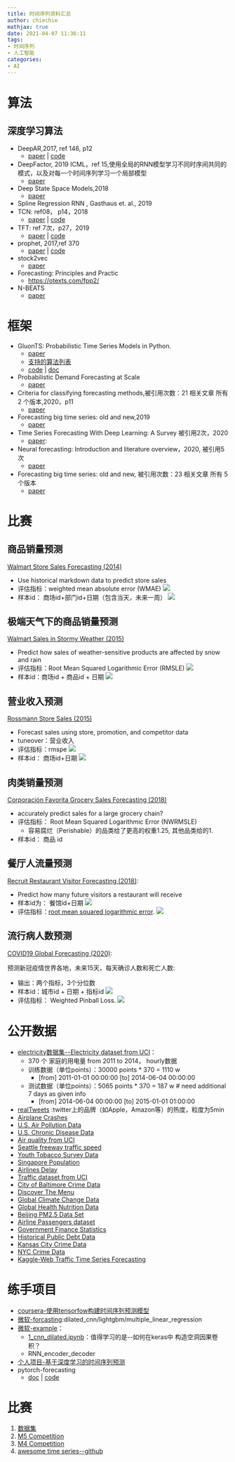 ```yaml
---
title: 时间序列资料汇总
author: chiechie
mathjax: true
date: 2021-04-07 11:36:11
tags:
- 时间序列
- 人工智能
categories:
- AI
---
```


# 算法

## 深度学习算法

- DeepAR,2017, ref 146, p12
    - [paper](https://arxiv.org/pdf/1704.04110.pdf) | [code](https://github.com/awslabs/gluon-ts/tree/master/src/gluonts/model/deepar)
- DeepFactor, 2019 ICML，ref 15,使用全局的RNN模型学习不同时序间共同的模式，以及对每一个时间序列学习一个局部模型
    - [paper](https://arxiv.org/abs/1905.12417)
- Deep State Space Models,2018
    - [paper](https://papers.nips.cc/paper/8004-deep-state-space-models-for-time-series-forecasting.pdf)
- Spline Regression RNN , Gasthaus et. al., 2019
- TCN: ref08， p14，2018
    - [paper](https://arxiv.org/pdf/1803.01271.pdf) | [code](https://github.com/locuslab/TCN)
- TFT:  ref 7次，p27，2019
  - [paper](https://arxiv.org/pdf/1912.09363.pdf) | [code](https://github.com/google-research/google-research/tree/master/tft)
- prophet, 2017,ref 370
  - [paper](https://peerj.com/preprints/3190.pdf) | [code](https://github.com/facebook/prophet)
- stock2vec
    - [paper](https://arxiv.org/abs/2010.01197)
- Forecasting: Principles and Practic 
    - https://otexts.com/fpp2/
- N-BEATS
  - [paper](http://arxiv.org/abs/1905.10437)

# 框架

- GluonTS: Probabilistic Time Series Models in Python.
    - [paper](https://arxiv.org/pdf/1906.05264.pdf)
    - [支持的算法列表](https://github.com/awslabs/gluon-ts/blob/master/REFERENCES.md)
    - [code](https://github.com/awslabs/gluon-ts) | [doc](https://gluon-ts.mxnet.io/)
- Probabilistic Demand Forecasting at Scale
    - [paper](http://www.vldb.org/pvldb/vol10/p1694-schelter.pdf)
- Criteria for classifying forecasting methods,被引用次数：21 相关文章 所有 2 个版本,2020，p11
    - [paper](https://www.sciencedirect.com/science/article/pii/S0169207019301529)
- Forecasting big time series: old and new,2019
    - [paper](https://dl.acm.org/doi/abs/10.1145/3292500.3332289)
- Time Series Forecasting With Deep Learning: A Survey 被引用2次，2020
    - [paper](/Users/stellazhao/Desktop/paper_2020时序预测综述.pdf):
- Neural forecasting: Introduction and literature overview，2020, 被引用5次
    - [paper](https://arxiv.org/abs/2004.10240)
- Forecasting big time series: old and new, 被引用次数：23 相关文章 所有 5 个版本
    - [paper](https://dl.acm.org/doi/abs/10.14778/3229863.3229878)


# 比赛


## 商品销量预测

[Walmart Store Sales Forecasting (2014)](https://www.kaggle.com/c/walmart-recruiting-store-sales-forecasting)

- Use historical markdown data to predict store sales
- 评估指标：weighted mean absolute error (WMAE)
   ![](https://firebasestorage.googleapis.com/v0/b/firescript-577a2.appspot.com/o/imgs%2Fapp%2Frf_learning%2FLDPLxG_AsI.png?alt=media&token=d615d942-e378-43d5-8fc4-a26d146bb0ac)
- 样本id： 商场id+部门id+日期（包含当天，未来一周）
  ![](https://firebasestorage.googleapis.com/v0/b/firescript-577a2.appspot.com/o/imgs%2Fapp%2Frf_learning%2FATkOrisXUk.png?alt=media&token=2dea8db9-d230-4266-9676-9e15bb2ed884)

## 极端天气下的商品销量预测

[Walmart Sales in Stormy Weather (2015)](https://www.kaggle.com/c/walmart-recruiting-sales-in-stormy-weather)
- Predict how sales of weather-sensitive products are affected by snow and rain
- 评估指标：Root Mean Squared Logarithmic Error (RMSLE)
  ![](https://firebasestorage.googleapis.com/v0/b/firescript-577a2.appspot.com/o/imgs%2Fapp%2Frf_learning%2F_jeBzeQgo1.png?alt=media&token=45740607-7629-4005-bb27-773c8df4e9d2)
- 样本id：商场id + 商品id + 日期
  ![](https://firebasestorage.googleapis.com/v0/b/firescript-577a2.appspot.com/o/imgs%2Fapp%2Frf_learning%2FD_Ba2ZU9Nw.png?alt=media&token=09ce23f2-d4a1-425d-a23c-ee85efea58a4)

## 营业收入预测

[Rossmann Store Sales (2015)](https://www.kaggle.com/c/rossmann-store-sales)

- Forecast sales using store, promotion, and competitor data
- tuneover：营业收入
- 评估指标：rmspe
  ![](https://firebasestorage.googleapis.com/v0/b/firescript-577a2.appspot.com/o/imgs%2Fapp%2Frf_learning%2FEA2frU1QNu.png?alt=media&token=e8991a1c-d50f-4390-833c-3925da591c89)
- 样本id： 商场id+日期
  ![](https://firebasestorage.googleapis.com/v0/b/firescript-577a2.appspot.com/o/imgs%2Fapp%2Frf_learning%2FHbQ0SWOSpS.png?alt=media&token=a01d1b85-c213-45a4-8a5f-d52f1aaf698b)

## 肉类销量预测

[Corporación Favorita Grocery Sales Forecasting (2018)](https://www.kaggle.com/c/favorita-grocery-sales-forecasting)

- accurately predict sales for a large grocery chain?
- 评估指标： Root Mean Squared Logarithmic Error (NWRMSLE)
    - 容易腐烂（Perishable）的品类给了更高的权重1.25, 其他品类给的1.
- 样本id： 商品 id

## 餐厅人流量预测

[Recruit Restaurant Visitor Forecasting (2018)](https://www.kaggle.com/c/recruit-restaurant-visitor-forecasting):

- Predict how many future visitors a restaurant will receive
- 样本id为： 餐馆id+日期
  ![](https://firebasestorage.googleapis.com/v0/b/firescript-577a2.appspot.com/o/imgs%2Fapp%2Frf_learning%2FM2vtlhu-kH.png?alt=media&token=0042496a-1f4e-4800-a982-8f2c0e6a8de7)
- 评估指标：[root mean squared logarithmic error](https://www.kaggle.com/wiki/RootMeanSquaredLogarithmicError).
  ![](https://firebasestorage.googleapis.com/v0/b/firescript-577a2.appspot.com/o/imgs%2Fapp%2Frf_learning%2FkPPvo0OwMp.png?alt=media&token=fd0cfe95-5a29-46ee-8ce6-905edfcf31c5)

## 流行病人数预测

[COVID19 Global Forecasting (2020)](https://www.kaggle.com/c/covid19-global-forecasting-week-5): 

预测新冠疫情世界各地，未来15天，每天确诊人数和死亡人数:

- 输出：两个指标，3个分位数
- 样本id：城市id + 日期 + 指标id
  ![](https://firebasestorage.googleapis.com/v0/b/firescript-577a2.appspot.com/o/imgs%2Fapp%2Frf_learning%2FmBk7V4JsDj.png?alt=media&token=39226fde-0ee6-4f72-bef0-8182809ae110)
- 评估指标： Weighted Pinball Loss.
  ![](https://firebasestorage.googleapis.com/v0/b/firescript-577a2.appspot.com/o/imgs%2Fapp%2Frf_learning%2F6KVBbgq7pC.png?alt=media&token=a5eb8da1-0f10-45d7-8caf-5119b3d8c46c)

# 公开数据

- [electricity数据集--Electricity dataset from UCI](https://archive.ics.uci.edu/ml/datasets/ElectricityLoadDiagrams20112014)： 
    - 370 个 家庭的用电量 from 2011 to 2014， hourly数据
    - 训练数据（单位points）：30000 points * 370  = 1110 w
        -  [from] 2011-01-01 00:00:00 [to] 2014-06-04 00:00:00
    - 测试数据（单位points）：5065 points  * 370  = 187 w  #   need additional 7 days as given info
        - [from] 2014-06-04 00:00:00 [to] 2015-01-01 01:00:00
- [realTweets](https://github.com/numenta/NAB/tree/master/data/realTweets) :twitter上的品牌（如Apple，Amazon等）的热度，粒度为5min
- [Airplane Crashes](https://data.world/data-society/airplane-crashes)
- [U.S. Air Pollution Data](https://data.world/data-society/us-air-pollution-data)
- [U.S. Chronic Disease Data](https://data.world/data-society/us-chronic-disease-data)
- [Air quality from UCI](http://archive.ics.uci.edu/ml/datasets/Air+Quality)
- [Seattle freeway traffic speed](https://github.com/zhiyongc/Seattle-Loop-Data)
- [Youth Tobacco Survey Data](https://data.world/data-society/youth-tobacco-survey-data)
- [Singapore Population](https://data.world/hxchua/populationsg)
- [Airlines Delay](https://data.world/data-society/airlines-delay)
- [Traffic dataset from UCI](https://archive.ics.uci.edu/ml/datasets/PEMS-SF)
- [City of Baltimore Crime Data](https://data.world/data-society/city-of-baltimore-crime-data)
- [Discover The Menu](https://data.world/data-society/discover-the-menu)
- [Global Climate Change Data](https://data.world/data-society/global-climate-change-data)
- [Global Health Nutrition Data](https://data.world/data-society/global-health-nutrition-data)
- [Beijing PM2.5 Data Set](https://raw.githubusercontent.com/jbrownlee/Datasets/master/pollution.csv)
- [Airline Passengers dataset](https://github.com/jbrownlee/Datasets/blob/master/airline-passengers.csv)
- [Government Finance Statistics](https://data.world/data-society/government-finance-statistics)
- [Historical Public Debt Data](https://data.world/data-society/historical-public-debt-data)
- [Kansas City Crime Data](https://data.world/data-society/kansas-city-crime-data)
- [NYC Crime Data](https://data.world/data-society/nyc-crime-data)
- [Kaggle-Web Traffic Time Series Forecasting](https://www.kaggle.com/c/web-traffic-time-series-forecasting)


# 练手项目

- [coursera-使用tensorfow构建时间序列预测模型](https://www.coursera.org/learn/tensorflow-sequences-time-series-and-prediction/ungradedLti/sFRBW/exercise-4-sunspots)
- [微软-forcasting](https://github.com/microsoft/forecasting/tree/master/fclib/fclib/models):dilated_cnn/lightgbm/multiple_linear_regression
- [微软-example](https://github.com/Azure/DeepLearningForTimeSeriesForecasting)：
    - [1_cnn_dilated.ipynb](https://github.com/Azure/DeepLearningForTimeSeriesForecasting/blob/master/1_CNN_dilated.ipynb)：值得学习的是--如何在keras中 构造空洞因果卷积？
    - RNN_encoder_decoder
- [个人项目-基于深度学习的时间序列预测](https://github.com/Alro10/deep-learning-time-series/tree/master/notebooks)
- pytorch-forecasting
    - [doc](https://pytorch-forecasting.readthedocs.io/en/latest/contribute.html) | [code](https://github.com/jdb78/pytorch-forecasting)

# 比赛 

1. [数据集](https://github.com/jbrownlee/Datasets)
2. [M5 Competition](https://mofc.unic.ac.cy/m5-competition/)
3. [M4 Competition](https://github.com/Mcompetitions/M4-methods)
4. [awesome time series--github](https://github.com/cuge1995/awesome-time-series#Datasets)

